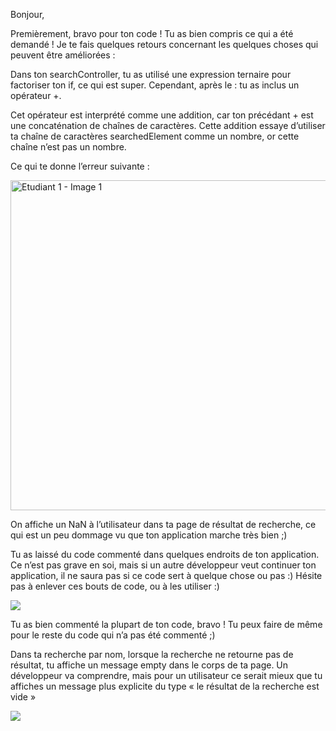 Bonjour,

Premièrement, bravo pour ton code ! Tu as bien compris ce qui a été demandé !
Je te fais quelques retours concernant les quelques choses qui peuvent être améliorées :

Dans ton searchController, tu as utilisé une expression ternaire pour factoriser ton if, ce qui est super. 
Cependant, après le : tu as inclus un opérateur +. 


Cet opérateur est interprété comme une addition, car ton précédant + est une concaténation de chaînes de caractères. 
Cette addition essaye d’utiliser ta chaîne de caractères searchedElement comme un nombre, or cette chaîne n’est pas un nombre. 

Ce qui te donne l’erreur suivante : 


<img width="528" alt="Etudiant 1 - Image 1" src="https://user-images.githubusercontent.com/103057760/235799829-21b69cae-abec-48dc-bcf6-2776c186130a.PNG">


On affiche un NaN à l’utilisateur dans ta page de résultat de recherche, 
ce qui est un peu dommage vu que ton application marche très bien ;)

Tu as laissé du code commenté dans quelques endroits de ton application. 
Ce n’est pas grave en soi, mais si un autre développeur veut continuer ton application, 
il ne saura pas si ce code sert à quelque chose ou pas :) Hésite pas à enlever ces bouts de code, ou à les utiliser :) 

![](http://surl.li/gtqox)



Tu as bien commenté la plupart de ton code, bravo ! Tu peux faire de même pour le reste du code qui n’a pas été commenté ;)

Dans ta recherche par nom, lorsque la recherche ne retourne pas de résultat, tu affiche un message empty dans le corps de ta page. 
Un développeur va comprendre, mais pour un utilisateur ce serait mieux que tu affiches un message plus explicite du type « le résultat 
de la recherche est vide »

![](http://surl.li/gtqpb)



